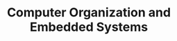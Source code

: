 ---
title: "Computer Organization and Embedded Systems"
showDate: false
draft: false
tags: ["classic","poem"]
link: "https://www.amazon.com/Computer-Organization-Professor-Electrical-Engineering/dp/0073380652/ref=sr_1_fkmr0_1?ie=UTF8&qid=1534834703&sr=8-1-fkmr0&keywords=computer+organization+and+embedded+systems%2C+6th+edition"
read: "R"
---